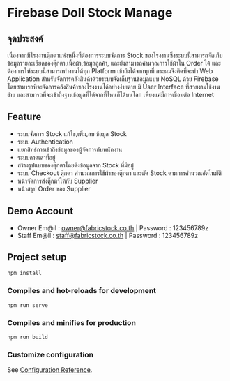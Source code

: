 # Firebase Doll Stock Manage

## จุดประสงค์
เนื่องจากมีโรงงานตุ๊กตาแห่งหนึ่งที่ต้องการระบบจัดการ Stock ของโรงงานซึ่งระบบนี้สามารถจัดเก็บข้อมูลรายละเอียดของตุ๊กตา,เนื้อผ้า,ข้อมูลลูกค้า, และยังสามารถคำนวณการใช้ผ้าใน Order ได้ และต้องการให้ระบบนี้สามารถทำงานได้ทุก Platform เข้าถึงได้จากทุกที่ กระผมจึงคิดที่จะทำ
Web Application สำหรับจัดการคลังสินค้าด้วยระบบจัดเก็บฐานข้อมูลแบบ NoSQL ด้วย Firebase โดยสามารถที่จะจัดการคลังสินค้าของโรงงานได้อย่างง่ายดาย มี User Interface ที่สวยงามใช้งานง่าย และสามารถที่จะเข้าถึงฐานข้อมูลที่ได้จากที่ไหนก็ได้บนโลก เพียงแค่มีการเชื่อมต่อ Internet 

## Feature
- ระบบจัดการ Stock แก้ไข,เพิ่ม,ลบ ข้อมูล Stock
- ระบบ Authentication
- แยกสิทธ์การเข้าถึงข้อมูลของผู้จัดการกับพนักงาน
- ระบบคาดเดาที่อยู่
- สร้างรูปแบบของตุ๊กตาโดยดึงข้อมูลจาก Stock ที่มีอยู่
- ระบบ Checkout ตุ๊กตา คำนวณการใช้ผ้าของตุ๊กตา และตัด Stock ตามการคำนวณอัตโนมัติ
- หน้าจัดการส่งตุ๊กตาให้กับ Supplier
- หน้าสรุป Order ของ Supplier

## Demo Account
- Owner Em@il : owner@fabricstock.co.th | Password : 123456789z
- Staff Em@il : staff@fabricstock.co.th | Password : 123456789z

## Project setup
```
npm install
```

### Compiles and hot-reloads for development
```
npm run serve
```

### Compiles and minifies for production
```
npm run build
```

### Customize configuration
See [Configuration Reference](https://cli.vuejs.org/config/).
